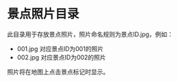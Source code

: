 # 景点照片目录

此目录用于存放景点照片，照片命名规则为景点ID.jpg，例如：
- 001.jpg 对应景点ID为001的照片
- 002.jpg 对应景点ID为002的照片

照片将在地图上点击景点标记时显示。